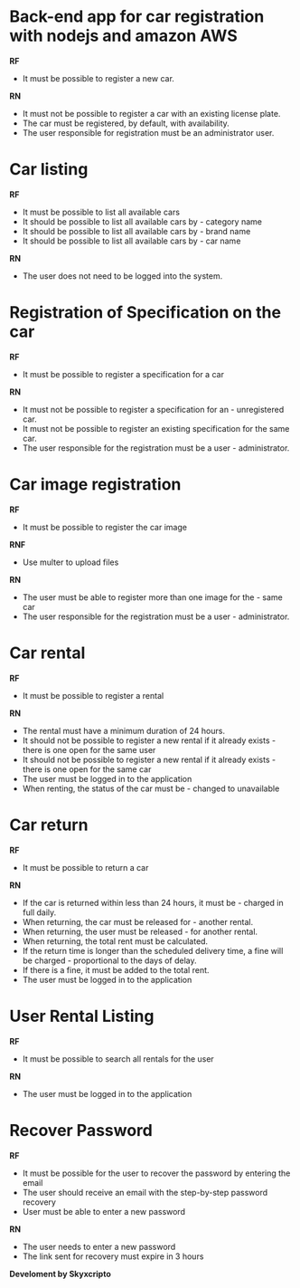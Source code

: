 # Back-end app for car registration with nodejs and amazon AWS

**RF**

- It must be possible to register a new car.

**RN**

- It must not be possible to register a car with an existing license plate.
- The car must be registered, by default, with availability.
- The user responsible for registration must be an administrator user.

# Car listing

**RF**

- It must be possible to list all available cars
- It should be possible to list all available cars by - category name
- It should be possible to list all available cars by - brand name
- It should be possible to list all available cars by - car name

**RN**

- The user does not need to be logged into the system.

# Registration of Specification on the car

**RF**

- It must be possible to register a specification for a car

**RN**

- It must not be possible to register a specification for an - unregistered car.
- It must not be possible to register an existing specification for the same car.
- The user responsible for the registration must be a user - administrator.

# Car image registration

**RF**

- It must be possible to register the car image

**RNF**

- Use multer to upload files

**RN**

- The user must be able to register more than one image for the - same car
- The user responsible for the registration must be a user - administrator.

# Car rental

**RF**

- It must be possible to register a rental

**RN**

- The rental must have a minimum duration of 24 hours.
- It should not be possible to register a new rental if it already exists - there is one open for the same user
- It should not be possible to register a new rental if it already exists - there is one open for the same car
- The user must be logged in to the application
- When renting, the status of the car must be - changed to unavailable

# Car return

**RF**

- It must be possible to return a car

**RN**

- If the car is returned within less than 24 hours, it must be - charged in full daily.
- When returning, the car must be released for - another rental.
- When returning, the user must be released - for another rental.
- When returning, the total rent must be calculated.
- If the return time is longer than the scheduled delivery time, a fine will be charged - proportional to the days of delay.
- If there is a fine, it must be added to the total rent.
- The user must be logged in to the application

# User Rental Listing

**RF**

- It must be possible to search all rentals for the user

**RN**

- The user must be logged in to the application

# Recover Password

**RF**

- It must be possible for the user to recover the password by entering the email
- The user should receive an email with the step-by-step password recovery
- User must be able to enter a new password

**RN**

- The user needs to enter a new password
- The link sent for recovery must expire in 3 hours

**Develoment by Skyxcripto**
